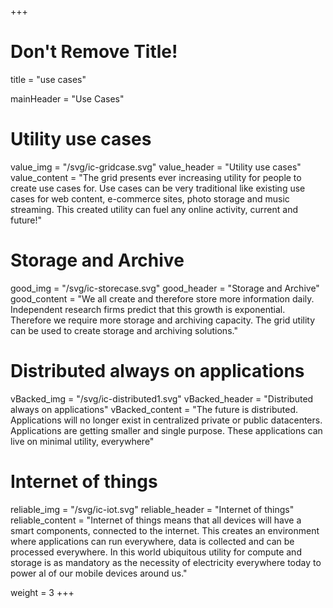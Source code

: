 +++
# Don't Remove Title!
title = "use cases"

mainHeader = "Use Cases"

# Utility use cases
value_img = "/svg/ic-gridcase.svg"
value_header = "Utility use cases"
value_content = "The grid presents ever increasing utility for people to create use cases for. Use cases can be very traditional like existing use cases for web content, e-commerce sites, photo storage and music streaming. This created utility can fuel any online activity, current and future!"

# Storage and Archive
good_img = "/svg/ic-storecase.svg"
good_header = "Storage and Archive"
good_content = "We all create and therefore store more information daily. Independent research firms predict that this growth is exponential. Therefore we require more storage and archiving capacity. The grid utility can be used to create storage and archiving solutions."

# Distributed always on applications
vBacked_img = "/svg/ic-distributed1.svg"
vBacked_header = "Distributed always on applications"
vBacked_content = "The future is distributed. Applications will no longer exist in centralized private or public datacenters. Applications are getting smaller and single purpose. These applications can live on minimal utility, everywhere"

# Internet of things
reliable_img = "/svg/ic-iot.svg"
reliable_header = "Internet of things"
reliable_content = "Internet of things means that all devices will have a smart components, connected to the internet. This creates an environment where applications can run everywhere, data is collected and can be processed everywhere. In this world ubiquitous utility for compute and storage is as mandatory as the necessity of electricity everywhere today to power al of our mobile devices around us."

weight = 3
+++
